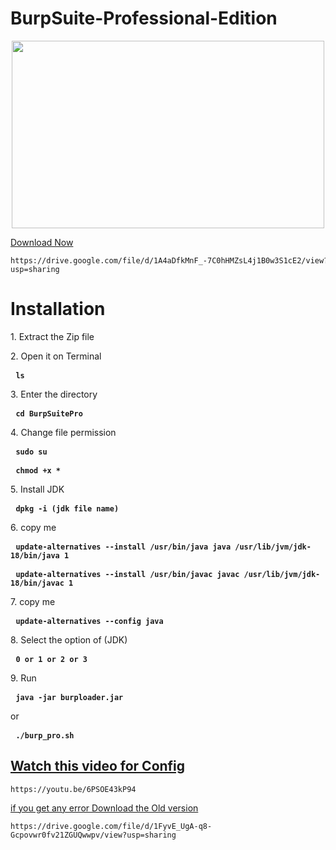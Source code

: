 # BurpSuite-Professional-Edition

<div align='center'><a href='https://www.icare-recovery.com/data-recovery-free.html'><img width='500' height='300' src='https://thehackerstuff.com/wp-content/uploads/2022/09/collage-1-scaled.jpg'/></a> </div>
  
  <a href='https://drive.google.com/file/d/1A4aDfkMnF_-7C0hHMZsL4j1B0w3S1cE2/view?usp=sharing' dir="auto">Download Now</a>
  <p class="highlight highlight-source-shell notranslate position-relative overflow-auto" dir="auto">
    <pre><code>https://drive.google.com/file/d/1A4aDfkMnF_-7C0hHMZsL4j1B0w3S1cE2/view?usp=sharing</code></pre></p>

# Installation

  <p dir="auto">1. Extract the Zip file</p>
  <p dir="auto">2. Open it on Terminal</p>
  <div class="highlight highlight-source-shell notranslate position-relative overflow-auto" dir="auto"><pre> <code><b>ls</b></code></pre></div>
  
  <p dir="auto">3. Enter the directory</p>
  <div class="highlight highlight-source-shell notranslate position-relative overflow-auto" dir="auto"><pre> <code><b>cd BurpSuitePro</b></code></pre></div>

<p dir="auto">4. Change file permission</p>
  <div class="highlight highlight-source-shell notranslate position-relative overflow-auto" dir="auto"><pre> <code><b>sudo su</b></code></pre></div>
  <div class="highlight highlight-source-shell notranslate position-relative overflow-auto" dir="auto"><pre> <code><b>chmod +x *</b></code></pre></div>

<p dir="auto">5. Install JDK</p>
  <div class="highlight highlight-source-shell notranslate position-relative overflow-auto" dir="auto"><pre> <code><b>dpkg -i (jdk file name)</b></code></pre></div>

<p dir="auto">6. copy me</p>
  <div class="highlight highlight-source-shell notranslate position-relative overflow-auto" dir="auto"><pre> <code><b>update-alternatives --install /usr/bin/java java /usr/lib/jvm/jdk-18/bin/java 1</b></code></pre></div>
  <div class="highlight highlight-source-shell notranslate position-relative overflow-auto" dir="auto"><pre> <code><b>update-alternatives --install /usr/bin/javac javac /usr/lib/jvm/jdk-18/bin/javac 1</b></code></pre></div>

<p dir="auto">7. copy me</p>
<div class="highlight highlight-source-shell notranslate position-relative overflow-auto" dir="auto"><pre> <code><b>update-alternatives --config java</b></code></pre></div>

<p dir="auto">8. Select the option of (JDK)</p>
<div class="highlight highlight-source-shell notranslate position-relative overflow-auto" dir="auto"><pre> <code><b>0 or 1 or 2 or 3</b></code></pre></div>

<p dir="auto">9. Run </p>
<div class="highlight highlight-source-shell notranslate position-relative overflow-auto" dir="auto"><pre> <code><b>java -jar burploader.jar</b></code></pre></div>
<p dir="auto">or</p>
<div class="highlight highlight-source-shell notranslate position-relative overflow-auto" dir="auto"><pre> <code><b>./burp_pro.sh</b></code></pre></div>


<h2><a href='https://youtu.be/6PSOE43kP94'>Watch this video for Config</a></h2>
  <div class="highlight highlight-source-shell notranslate position-relative overflow-auto" dir="auto">
    <pre><code>https://youtu.be/6PSOE43kP94</code></pre></div>

  <a href='https://drive.google.com/file/d/1FyvE_UgA-q8-Gcpovwr0fv21ZGUQwwpv/view?usp=sharing' dir="auto">if you get any error Download the Old version</a>
<p class="highlight highlight-source-shell notranslate position-relative overflow-auto" dir="auto">
    <pre><code>https://drive.google.com/file/d/1FyvE_UgA-q8-Gcpovwr0fv21ZGUQwwpv/view?usp=sharing</code></pre></p>
